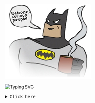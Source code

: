 <!--
<div> 
   <img src="https://readme-typing-svg.demolab.com/?lines=$+Hello,+my%20name%20is+Guilherme+:)&font=Fira%20Code&center=true&width=440&height=45&color=f25c7e&vCenter=true&pause=10&size=22"/>
</div> -->

<div>
<img src="bt.png" width="280">
</div>

![Typing SVG](https://readme-typing-svg.demolab.com/?lines=$+Hello,+my%20name%20is+Guilherme+:]&font=Fira%20Code&center=true&width=440&height=45&color=f25c7e&vCenter=true&pause=10&size=22)

<details><summary><samp>Click here</samp></summary>






```rust
 👋 Opa

 🧠 Habilidades e Tecnologias

- 🎨 Front-end: HTML, CSS, JavaScript, Bootstrap  
- 🧩 Back-end: C# (iniciante), ASP.NET  
- 🗃️ Banco de Dados: SQL  
- 💻 Ferramentas: Visual Studio, Eclipse, Git, GitHub  
- 🖌️ Design Gráfico: Experiência com apps de design mobile  
- 🐧 Linux e Windows (ambiente de desenvolvimento)  
- 🌐 Noções de hospedagem e estrutura de sites  
- 📱 Interesse em bots para Discord, automações e interfaces web

 🚀 Em progresso

Atualmente, estou estudando mais sobre:
- ASP.NET com banco de dados
- JavaScript avançado e integração com APIs
- Projetos práticos full-stack


```
<p>


  <a href="https://github.com/uguisousa">
    <img src="https://github-readme-stats.vercel.app/api/top-langs/?username=uguisousa&count_private=true&layout=compact&theme=tokyonight&langs_count=8&hide_border=true&bg_color=1e1e2f&custom_title=Linguagens+usadas" />
  </a>
</p>

<br>









